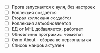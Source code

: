 ﻿- [ ] Прога запускается с нуля, без настроек
- [ ] Коллекция создаётся
- [ ] Вторая коллекция создаётся
- [ ] Коллекция автообновляется
- [ ] БД от MHL добавляется, работает
- [ ] Обновление программы чекается
- [ ] Окно About - сборка не персональная
- [ ] Список жанров актуален
